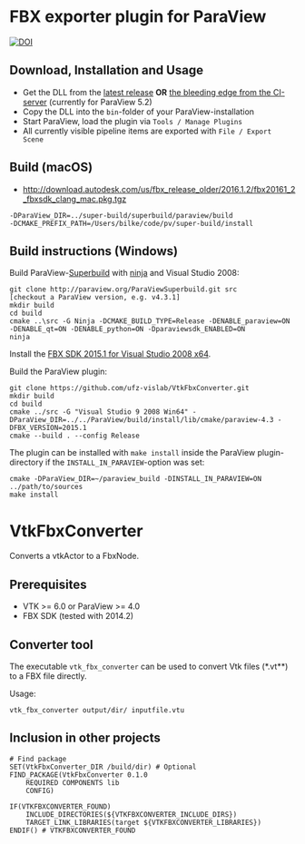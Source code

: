 # FBX exporter plugin for ParaView

[![DOI](https://zenodo.org/badge/DOI/10.5281/zenodo.30345.svg)](https://doi.org/10.5281/zenodo.30345)

## Download, Installation and Usage

- Get the DLL from the [latest release](https://github.com/ufz-vislab/VtkFbxConverter/releases/latest) **OR** [the bleeding edge from the CI-server](https://jenkins.opengeosys.org/job/ufz-vislab/job/VtkFbxConverter/job/master/lastSuccessfulBuild/artifact/build/pv_plugin/FbxExporter.dll) (currently for ParaView 5.2)
- Copy the DLL into the `bin`-folder of your ParaView-installation
- Start ParaView, load the plugin via `Tools / Manage Plugins`
- All currently visible pipeline items are exported with `File / Export Scene`

## Build (macOS)
- http://download.autodesk.com/us/fbx_release_older/2016.1.2/fbx20161_2_fbxsdk_clang_mac.pkg.tgz


```
-DParaView_DIR=../super-build/superbuild/paraview/build
-DCMAKE_PREFIX_PATH=/Users/bilke/code/pv/super-build/install
```

## Build instructions (Windows)

Build ParaView-[Superbuild](http://www.paraview.org/Wiki/ParaView/Superbuild) with [ninja](http://martine.github.io/ninja/) and Visual Studio 2008:

    git clone http://paraview.org/ParaViewSuperbuild.git src
    [checkout a ParaView version, e.g. v4.3.1]
    mkdir build
    cd build
    cmake ..\src -G Ninja -DCMAKE_BUILD_TYPE=Release -DENABLE_paraview=ON -DENABLE_qt=ON -DENABLE_python=ON -Dparaviewsdk_ENABLED=ON
    ninja


Install the [FBX SDK 2015.1 for Visual Studio 2008 x64](http://images.autodesk.com/adsk/files/fbx20151_fbxsdk_vs2008_win.exe).

Build the ParaView plugin:

    git clone https://github.com/ufz-vislab/VtkFbxConverter.git
    mkdir build
    cd build
    cmake ../src -G "Visual Studio 9 2008 Win64" -DParaView_DIR=../../ParaView/build/install/lib/cmake/paraview-4.3 -DFBX_VERSION=2015.1
    cmake --build . --config Release


The plugin can be installed with `make install` inside the ParaView plugin-directory if the
`INSTALL_IN_PARAVIEW`-option was set:

    cmake -DParaView_DIR=~/paraview_build -DINSTALL_IN_PARAVIEW=ON ../path/to/sources
    make install

# VtkFbxConverter #

Converts a vtkActor to a FbxNode.

## Prerequisites ##

- VTK >= 6.0 or ParaView >= 4.0
- FBX SDK (tested with 2014.2)

## Converter tool ##

The executable `vtk_fbx_converter` can be used to convert Vtk files (*.vt**) to a FBX file directly.

Usage:

    vtk_fbx_converter output/dir/ inputfile.vtu


## Inclusion in other projects ##

    # Find package
    SET(VtkFbxConverter_DIR /build/dir) # Optional
    FIND_PACKAGE(VtkFbxConverter 0.1.0
    	REQUIRED COMPONENTS lib
    	CONFIG)

    IF(VTKFBXCONVERTER_FOUND)
    	INCLUDE_DIRECTORIES(${VTKFBXCONVERTER_INCLUDE_DIRS})
    	TARGET_LINK_LIBRARIES(target ${VTKFBXCONVERTER_LIBRARIES})
    ENDIF() # VTKFBXCONVERTER_FOUND
